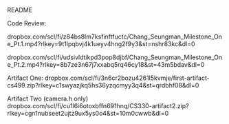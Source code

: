 README

Code Review:

dropbox.com/scl/fi/z84bs8lm7ksfinftfuctc/Chang_Seungman_Milestone_One_Pt.1.mp4?rlkey=9t1lpqbvj4k1ueyv4hng2f9y3&st=nshr83kc&dl=0

dropbox.com/scl/fi/udsivldtikpd3pop8djbf/Chang_Seungman_Milestone_One_Pt.2.mp4?rlkey=8b7ze3n67j7xxabq5rq46cy18&st=43m5bdav&dl=0

Artifact One:
dropbox.com/scl/fi/3n6cr2bozu4261l5kvmje/first-artifact-cs499.zip?rlkey=c1swyazjkq5hs36yzqcmyy3q4&st=qrdbhf08&dl=0

Artifact Two (camera.h only)
dropbox.com/scl/fi/cu1l6i6otoxbffn691hnq/CS330-artifact2.zip?rlkey=cgn1nubseet2ujtz9ux5ys0o4&st=10m0cwwb&dl=0
